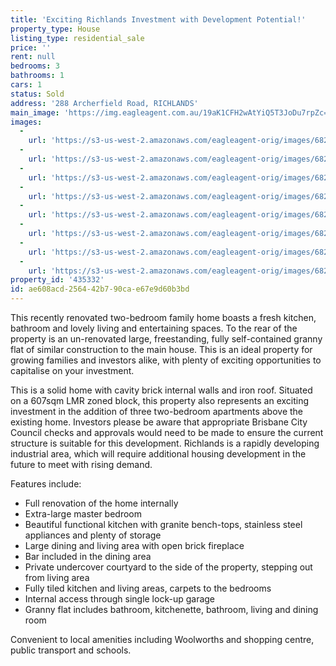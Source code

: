 ```yaml
---
title: 'Exciting Richlands Investment with Development Potential!'
property_type: House
listing_type: residential_sale
price: ''
rent: null
bedrooms: 3
bathrooms: 1
cars: 1
status: Sold
address: '288 Archerfield Road, RICHLANDS'
main_image: 'https://img.eagleagent.com.au/19aK1CFH2wAtYiQ5T3JoDu7rpZc=/1280x854/smart/https://s3-us-west-2.amazonaws.com/eagleagent-orig/images/6823320/119796239-image-M.jpg'
images:
  -
    url: 'https://s3-us-west-2.amazonaws.com/eagleagent-orig/images/6823327/119796239-image-G.jpg'
  -
    url: 'https://s3-us-west-2.amazonaws.com/eagleagent-orig/images/6823326/119796239-image-F.jpg'
  -
    url: 'https://s3-us-west-2.amazonaws.com/eagleagent-orig/images/6823325/119796239-image-E.jpg'
  -
    url: 'https://s3-us-west-2.amazonaws.com/eagleagent-orig/images/6823324/119796239-image-D.jpg'
  -
    url: 'https://s3-us-west-2.amazonaws.com/eagleagent-orig/images/6823323/119796239-image-C.jpg'
  -
    url: 'https://s3-us-west-2.amazonaws.com/eagleagent-orig/images/6823322/119796239-image-B.jpg'
  -
    url: 'https://s3-us-west-2.amazonaws.com/eagleagent-orig/images/6823321/119796239-image-A.jpg'
  -
    url: 'https://s3-us-west-2.amazonaws.com/eagleagent-orig/images/6823320/119796239-image-M.jpg'
property_id: '435332'
id: ae608acd-2564-42b7-90ca-e67e9d60b3bd
---
```

This recently renovated two-bedroom family home boasts a fresh kitchen, bathroom and lovely living and entertaining spaces. To the rear of the property is an un-renovated large, freestanding, fully self-contained granny flat of similar construction to the main house. This is an ideal property for growing families and investors alike, with plenty of exciting opportunities to capitalise on your investment.

This is a solid home with cavity brick internal walls and iron roof. Situated on a 607sqm LMR zoned block, this property also represents an exciting investment in the addition of three two-bedroom apartments above the existing home. Investors please be aware that appropriate Brisbane City Council checks and approvals would need to be made to ensure the current structure is suitable for this development. Richlands is a rapidly developing industrial area, which will require additional housing development in the future to meet with rising demand.

Features include:
*  Full renovation of the home internally
*  Extra-large master bedroom
*  Beautiful functional kitchen with granite bench-tops, stainless steel appliances and plenty of storage
*  Large dining and living area with open brick fireplace
*  Bar included in the dining area
*  Private undercover courtyard to the side of the property, stepping out from living area
*  Fully tiled kitchen and living areas, carpets to the bedrooms
*  Internal access through single lock-up garage
*  Granny flat includes bathroom, kitchenette, bathroom, living and dining room

Convenient to local amenities including Woolworths and shopping centre, public transport and schools.